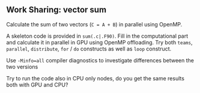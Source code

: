 ## Work Sharing: vector sum

Calculate the sum of two vectors (`C = A + B`) in parallel using OpenMP.

A skeleton code is provided in `sum(.c|.F90)`. Fill in the computational part
and calculate it in parallel in GPU using OpenMP offloading. Try both `teams`,
`parallel`, `distribute`, `for` / `do` constructs as well as `loop` construct.

Use `-Minfo=all` compiler diagnostics to investigate differences between the
two versions

Try to run the code also in CPU only nodes, do you get the same results both
with GPU and CPU?
